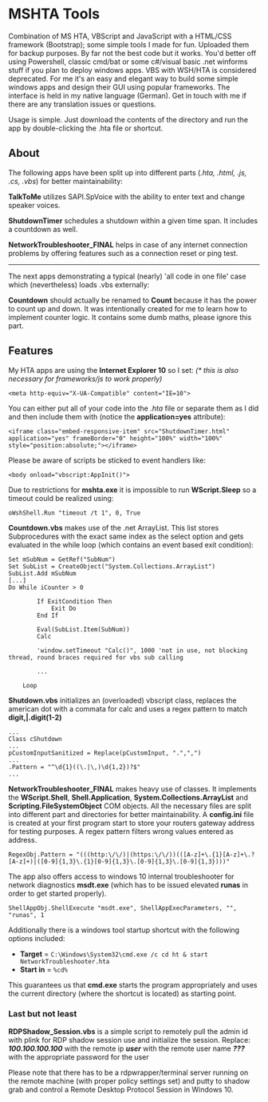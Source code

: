 # MSHTA Tools
Combination of MS HTA, VBScript and JavaScript with a HTML/CSS framework (Bootstrap); some simple tools I made for fun. Uploaded them for backup purposes. By far not the best code but it works. You'd better off using Powershell, classic cmd/bat or some c#/visual basic .net winforms stuff if you plan to deploy windows apps. VBS with WSH/HTA is considered deprecated. For me it's an easy and elegant way to build some simple windows apps and design their GUI using popular frameworks. The interface is held in my native language (German). Get in touch with me if there are any translation issues or questions.

Usage is simple. Just download the contents of the directory and run the app by double-clicking the .hta file or shortcut.

## About

The following apps have been split up into different parts (_.hta, .html, .js, .cs, .vbs_) for better maintainability:

**TalkToMe** utilizes SAPI.SpVoice with the ability to enter text and change speaker voices.

**ShutdownTimer** schedules a shutdown within a given time span. It includes a countdown as well.

**NetworkTroubleshooter_FINAL** helps in case of any internet connection problems by offering features such as a connection reset or ping test.

---

The next apps demonstrating a typical (nearly) 'all code in one file' case which (nevertheless) loads .vbs externally:

**Countdown** should actually be renamed to **Count** because it has the power to count up and down. It was intentionally created for me to learn how to implement counter logic. It contains some dumb maths, please ignore this part.

## Features

My HTA apps are using the **Internet Explorer 10** so I set: _(* this is also necessary for frameworks/js to work properly)_

```
<meta http-equiv="X-UA-Compatible" content="IE=10">
```

You can either put all of your code into the _.hta_ file or separate them as I did and then include them with (notice the **application=yes** attribute):

```
<iframe class="embed-responsive-item" src="ShutdownTimer.html" application="yes" frameBorder="0" height="100%" width="100%" style="position:absolute;"></iframe>
```

Please be aware of scripts be sticked to event handlers like:
```
<body onload="vbscript:AppInit()">
```

Due to restrictions for **mshta.exe** it is impossible to run **WScript.Sleep** so a timeout could be realized using:
```
oWshShell.Run "timeout /t 1", 0, True
```

**Countdown.vbs** makes use of the .net ArrayList. This list stores Subprocedures with the exact same index as the select option and gets evaluated in the while loop (which contains an event based exit condition):
```
Set mSubNum = GetRef("SubNum")
Set SubList = CreateObject("System.Collections.ArrayList")
SubList.Add mSubNum
[...]
Do While iCounter > 0

        If ExitCondition Then
            Exit Do
        End If

        Eval(SubList.Item(SubNum))
        Calc
        
        'window.setTimeout "Calc()", 1000 'not in use, not blocking thread, round braces required for vbs sub calling

        ...

    Loop
```

**Shutdown.vbs** initializes an (overloaded) vbscript class, replaces the american dot with a commata for calc and uses a regex pattern to match **digit,|.digit(1-2)**
```
...
Class cShutdown
...
pCustomInputSanitized = Replace(pCustomInput, ".",",")
...
.Pattern = "^\d{1}((\.|\,)\d{1,2})?$"
...

```

**NetworkTroubleshooter_FINAL** makes heavy use of classes. It implements the **WScript.Shell**, **Shell.Application**, **System.Collections.ArrayList** and **Scripting.FileSystemObject** COM objects. All the necessary files are split into different part and directories for better maintainability. A **config.ini** file is created at your first program start to store your routers gateway address for testing purposes. A regex pattern filters wrong values entered as address.

```
RegexObj.Pattern = "(((http:\/\/)|(https:\/\/))(([A-z]+\.{1}[A-z]+\.?[A-z]+)|([0-9]{1,3}\.{1}[0-9]{1,3}\.[0-9]{1,3}\.[0-9]{1,3})))"
```

The app also offers access to windows 10 internal troubleshooter for network diagnostics **msdt.exe** (which has to be issued elevated **runas** in order to get started properly).

```
ShellAppObj.ShellExecute "msdt.exe", ShellAppExecParameters, "", "runas", 1
```

Additionally there is a windows tool startup shortcut with the following options included:
* **Target** = ```C:\Windows\System32\cmd.exe /c cd ht & start NetworkTroubleshooter.hta```
* **Start in** = ```%cd%```

This guarantees us that **cmd.exe** starts the program appropriately and uses the current directory (where the shortcut is located) as starting point.

### Last but not least

**RDPShadow_Session.vbs** is a simple script to remotely pull the admin id with plink for RDP shadow session use and initialize the session. Replace:
***100.100.100.100*** with the remote ip
***user*** with the remote user name
***???*** with the appropriate password for the user

Please note that there has to be a rdpwrapper/terminal server running on the remote machine (with proper policy settings set) and putty to shadow grab and control a Remote Desktop Protocol Session in Windows 10.
